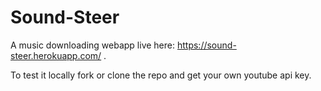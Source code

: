 # Sound-Steer
A music downloading webapp live here: https://sound-steer.herokuapp.com/ .

To test it locally fork or clone the repo and get your own youtube api key.
